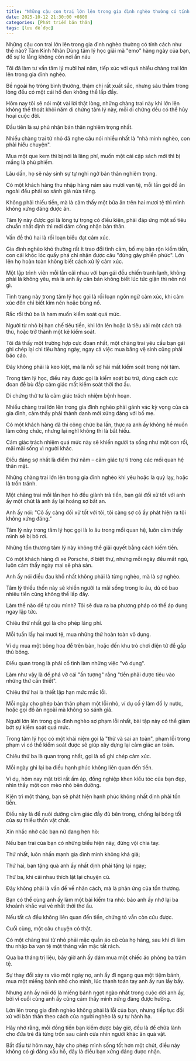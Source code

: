 ```yaml
---
title: "Những cậu con trai lớn lên trong gia đình nghèo thường có tính cách như thế nào?"
date: 2025-10-12 21:30:00 +0800
categories: [Phát triển bản thân]
tags: [lưu để đọc]
---
```

Những cậu con trai lớn lên trong gia đình nghèo thường có tính cách như thế nào?
Tâm Kính Nhân
Dùng tâm lý học giải mã "emo" hàng ngày của bạn, để sự lo lắng không còn nơi ẩn náu

Tôi đã làm tư vấn tâm lý mười hai năm, tiếp xúc với quá nhiều chàng trai lớn lên trong gia đình nghèo.

Bề ngoài họ trông bình thường, thậm chí rất xuất sắc, nhưng sâu thẳm trong lòng đều có một cái hố đen không thể lấp đầy.

Hôm nay tôi sẽ nói một vài lời thật lòng, những chàng trai này khi lớn lên không thể thoát khỏi năm di chứng tâm lý này, mỗi di chứng đều có thể hủy hoại cuộc đời.

Đầu tiên là sự phủ nhận bản thân nghiêm trọng nhất.

Nhiều chàng trai từ nhỏ đã nghe câu nói nhiều nhất là "nhà mình nghèo, con phải hiểu chuyện".

Mua một que kem thì bị nói là lãng phí, muốn một cái cặp sách mới thì bị mắng là phù phiếm.

Lâu dần, họ sẽ nảy sinh sự tự nghi ngờ bản thân nghiêm trọng.

Có một khách hàng thu nhập hàng năm sáu mươi vạn tệ, mỗi lần gọi đồ ăn ngoài đều phải so sánh giá nửa tiếng.

Không phải thiếu tiền, mà là cảm thấy một bữa ăn trên hai mươi tệ thì mình không xứng đáng được ăn.

Tâm lý này được gọi là lòng tự trọng có điều kiện, phải đáp ứng một số tiêu chuẩn nhất định thì mới dám công nhận bản thân.

Vấn đề thứ hai là rối loạn biểu đạt cảm xúc.

Gia đình nghèo khó thường rất ít trao đổi tình cảm, bố mẹ bận rộn kiếm tiền, con cái khóc lóc quấy phá chỉ nhận được câu "đừng gây phiền phức".
Lớn lên họ hoàn toàn không biết cách xử lý cảm xúc.

Một lập trình viên mỗi lần cãi nhau với bạn gái đều chiến tranh lạnh, không phải là không yêu, mà là anh ấy căn bản không biết lúc tức giận thì nên nói gì.

Tình trạng này trong tâm lý học gọi là rối loạn ngôn ngữ cảm xúc, khi cảm xúc đến chỉ biết kìm nén hoặc bùng nổ.

Rắc rối thứ ba là ham muốn kiểm soát quá mức.

Người từ nhỏ bị hạn chế tiêu tiền, khi lớn lên hoặc là tiêu xài một cách trả thù, hoặc trở thành một kẻ kiểm soát.

Tôi đã thấy một trường hợp cực đoan nhất, một chàng trai yêu cầu bạn gái ghi chép lại chi tiêu hàng ngày, ngay cả việc mua băng vệ sinh cũng phải báo cáo.

Đây không phải là keo kiệt, mà là nỗi sợ hãi mất kiểm soát trong nội tâm.

Trong tâm lý học, điều này được gọi là kiểm soát bù trừ, dùng cách cực đoan để bù đắp cảm giác mất kiểm soát thời thơ ấu.

Di chứng thứ tư là cảm giác trách nhiệm bệnh hoạn.

Nhiều chàng trai lớn lên trong gia đình nghèo phải gánh vác kỳ vọng của cả gia đình, cảm thấy phải thành danh mới xứng đáng với bố mẹ.

Có một khách hàng đã thi công chức ba lần, thực ra anh ấy không hề muốn làm công chức, nhưng lại nghĩ không thi là bất hiếu.

Cảm giác trách nhiệm quá mức này sẽ khiến người ta sống như một con rối, mãi mãi sống vì người khác.

Điều đáng sợ nhất là điểm thứ năm – cảm giác tự ti trong các mối quan hệ thân mật.

Những chàng trai lớn lên trong gia đình nghèo khi yêu hoặc là quỳ lạy, hoặc là trốn tránh.

Một chàng trai mỗi lần hẹn hò đều giành trả tiền, bạn gái đối xử tốt với anh ấy một chút là anh ấy lại hoảng sợ bất an.

Anh ấy nói: "Cô ấy càng đối xử tốt với tôi, tôi càng sợ cô ấy phát hiện ra tôi không xứng đáng."

Tâm lý này trong tâm lý học gọi là lo âu trong mối quan hệ, luôn cảm thấy mình sẽ bị bỏ rơi.

Những tổn thương tâm lý này không thể giải quyết bằng cách kiếm tiền.

Có một khách hàng đi xe Porsche, ở biệt thự, nhưng mỗi ngày đều mất ngủ, luôn cảm thấy ngày mai sẽ phá sản.

Anh ấy nói điều đau khổ nhất không phải là từng nghèo, mà là sợ nghèo.

Tâm lý thiếu thốn này sẽ khiến người ta mãi sống trong lo âu, dù có bao nhiêu tiền cũng không thể lấp đầy.

Làm thế nào để tự cứu mình? Tôi sẽ đưa ra ba phương pháp có thể áp dụng ngay lập tức.

Chiêu thứ nhất gọi là cho phép lãng phí.

Mỗi tuần lấy hai mươi tệ, mua những thứ hoàn toàn vô dụng.

Ví dụ mua một bông hoa để trên bàn, hoặc đến khu trò chơi điện tử để gắp thú bông.

Điều quan trọng là phải cố tình làm những việc "vô dụng".

Làm như vậy là để phá vỡ cái "ấn tượng" rằng "tiền phải được tiêu vào những thứ cần thiết".

Chiêu thứ hai là thiết lập hạn mức mắc lỗi.

Mỗi ngày cho phép bản thân phạm một lỗi nhỏ, ví dụ cố ý làm đổ ly nước, hoặc gọi đồ ăn ngoài mà không so sánh giá.

Người lớn lên trong gia đình nghèo sợ phạm lỗi nhất, bài tập này có thể giảm bớt sự kiểm soát quá mức.

Trong tâm lý học có một khái niệm gọi là "thử và sai an toàn", phạm lỗi trong phạm vi có thể kiểm soát được sẽ giúp xây dựng lại cảm giác an toàn.

Chiêu thứ ba là quan trọng nhất, gọi là sổ ghi chép cảm xúc.

Mỗi ngày ghi lại ba điều hạnh phúc không liên quan đến tiền.

Ví dụ, hôm nay mặt trời rất ấm áp, đồng nghiệp khen kiểu tóc của bạn đẹp, nhìn thấy một con mèo nhỏ bên đường.

Kiên trì một tháng, bạn sẽ phát hiện hạnh phúc không nhất định phải tốn tiền.

Điều này là để nuôi dưỡng cảm giác đầy đủ bên trong, chống lại bóng tối của sự thiếu thốn vật chất.

Xin nhắc nhở các bạn nữ đang hẹn hò:

Nếu bạn trai của bạn có những biểu hiện này, đừng vội chia tay.

Thứ nhất, luôn nhấn mạnh gia đình mình không khá giả;

Thứ hai, bạn tặng quà anh ấy nhất định phải tặng lại ngay;

Thứ ba, khi cãi nhau thích lật lại chuyện cũ.

Đây không phải là vấn đề về nhân cách, mà là phản ứng của tổn thương.

Bạn có thể cùng anh ấy làm một bài kiểm tra nhỏ: bảo anh ấy nhớ lại ba khoảnh khắc vui vẻ nhất thời thơ ấu.

Nếu tất cả đều không liên quan đến tiền, chứng tỏ vẫn còn cứu được.

Cuối cùng, một câu chuyện có thật.

Có một chàng trai từ nhỏ phải mặc quần áo cũ của họ hàng, sau khi đi làm thu nhập ba vạn tệ một tháng vẫn mặc tất rách.

Qua ba tháng trị liệu, bây giờ anh ấy dám mua một chiếc áo phông ba trăm tệ.

Sự thay đổi xảy ra vào một ngày nọ, anh ấy đi ngang qua một tiệm bánh, mua một miếng bánh nhỏ cho mình, lúc thanh toán tay anh ấy run lẩy bẩy.

Nhưng anh ấy nói đó là miếng bánh ngọt ngào nhất trong cuộc đời anh ấy, bởi vì cuối cùng anh ấy cũng cảm thấy mình xứng đáng được hưởng.

Lớn lên trong gia đình nghèo không phải là lỗi của bạn, nhưng tiếp tục đối xử với bản thân theo cách của người nghèo là sự tự hành hạ. 

Hãy nhớ rằng, mỗi đồng tiền bạn kiếm được bây giờ, đều là để chữa lành cho đứa trẻ đã từng trốn sau cánh cửa nhìn người khác ăn quà vặt.

Bắt đầu từ hôm nay, hãy cho phép mình sống tốt hơn một chút, điều này không có gì đáng xấu hổ, đây là điều bạn xứng đáng được nhận.




